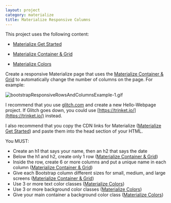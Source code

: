 ```yaml
---
layout: project
category: materialize
title: Materialize Responsive Columns
---
```



This project uses the following content:

- [Materialize Get Started](/wd/materialize/materialize-get-started/)

- [Materialize Container & Grid](/wd/materialize/materialize-container-and-grid/)

- [Materialize Colors](/wd/materialize/materialize-colors/)


Create a responsive Materialize page that uses the [Materialize Container & Grid](/wd/materialize/materialize-container-and-grid/) to automatically change the number of columns on the page. For example:

![bootstrapResponsiveRowsAndColumnsExample-1.gif](/wd/bootstrap/images/bootstrapResponsiveRowsAndColumnsExample-1.gif)

I recommend that you use [glitch.com](http://glitch.com) and create a new Hello-Webpage project. If Glitch goes down, you could use [https://trinket.io/](https://trinket.io/) instead.

I also recommend that you copy the CDN links for Materialize ([Materialize Get Started](/wd/materialize/materialize-get-started/)) and paste them into the head section of your HTML.

You MUST:

*   Create an h1 that says your name, then an h2 that says the date
*   Below the h1 and h2, create only 1 row ([Materialize Container & Grid](/wd/materialize/materialize-container-and-grid/))
*   Inside the row, create 6 or more columns and put a unique name in each column ([Materialize Container & Grid](/wd/materialize/materialize-container-and-grid/))
*   Give each Bootstrap column different sizes for small, medium, and large screens ([Materialize Container & Grid](/wd/materialize/materialize-container-and-grid/))
*   Use 3 or more text color classes ([Materialize Colors](/wd/materialize/materialize-colors/))
*   Use 3 or more background color classes ([Materialize Colors](/wd/materialize/materialize-colors/))
*   Give your main container a background color class ([Materialize Colors](/wd/materialize/materialize-colors/))
